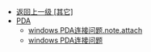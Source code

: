 - [返回上一级 [其它]](其它/)
- [PDA](其它/PDA/)
  - [windows PDA连接问题.note.attach](其它/PDA/windows%20PDA连接问题.note.attach/)
  - [windows PDA连接问题](其它/PDA/windows%20PDA连接问题.md)
